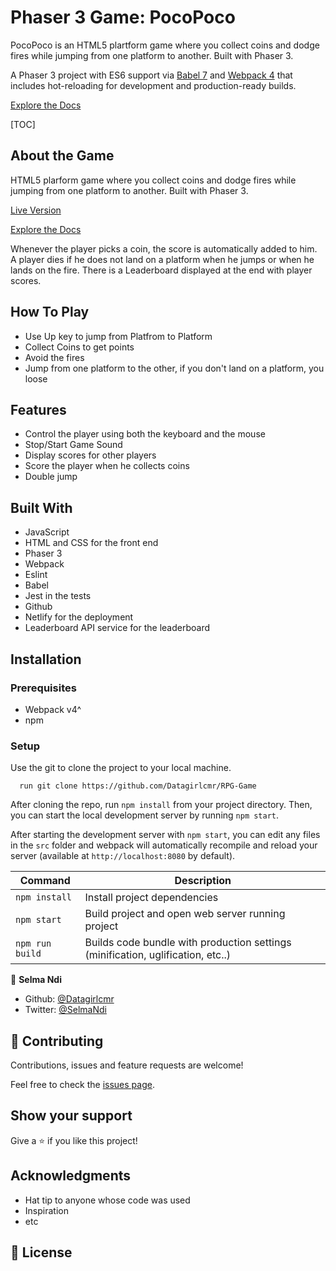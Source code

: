 # Phaser 3 Game: PocoPoco

PocoPoco is an HTML5 plartform game where you collect coins and dodge fires  while jumping from one platform to another. Built with Phaser 3.

A Phaser 3 project with ES6 support via [Babel 7](https://babeljs.io/) and [Webpack 4](https://webpack.js.org/)
that includes hot-reloading for development and production-ready builds.


[Explore the Docs](https://github.com/Datagirlcmr/RPG-Game/tree/features) 

[TOC]



## About the Game

HTML5 plarform game where you collect coins and dodge fires  while jumping from one platform to another. Built with Phaser 3.

[Live Version ](https://github.com/Datagirlcmr/RPG-Game/tree/features) 

[Explore the Docs](https://github.com/Datagirlcmr/RPG-Game/tree/features) 

Whenever the player picks a coin, the score is automatically added to him. A player dies if he does not land on a platform when he jumps or when he lands on the fire. There is a Leaderboard displayed at the end with player scores.

## How To Play

  - Use Up key to jump from Platfrom to Platform
  - Collect Coins to get points
  - Avoid the fires
  - Jump from one platform to the other, if you don't land on a platform, you loose

## Features

 - Control the player using both the keyboard and the mouse
 - Stop/Start Game Sound
 - Display scores for other players
 - Score the player when he collects coins
 - Double jump 

## Built With 

  - JavaScript
  - HTML and CSS for the front end
  - Phaser 3
  - Webpack
  - Eslint
  - Babel
  - Jest in the tests
  - Github
  - Netlify for the deployment
  - Leaderboard API service for the leaderboard


## Installation

### Prerequisites

  - Webpack v4^
  - npm 

### Setup

  Use the git to clone the project to your local machine.

      run git clone https://github.com/Datagirlcmr/RPG-Game

  After cloning the repo, run `npm install` from your project directory. Then, you can start the local development
  server by running `npm start`.

  After starting the development server with `npm start`, you can edit any files in the `src` folder
  and webpack will automatically recompile and reload your server (available at `http://localhost:8080`
  by default).

| Command | Description |
|---------|-------------|
| `npm install` | Install project dependencies |
| `npm start` | Build project and open web server running project |
| `npm run build` | Builds code bundle with production settings (minification, uglification, etc..) |

👤 **Selma Ndi**

- Github: [@Datagirlcmr](https://github.com/Datagirlcmr)
- Twitter: [@SelmaNdi](https://twitter.com/SelmaNdi)

## 🤝 Contributing

Contributions, issues and feature requests are welcome!

Feel free to check the [issues page](https://github.com/Datagirlcmr/steps-tracker/issues).

## Show your support

Give a ⭐️ if you like this project!

## Acknowledgments

- Hat tip to anyone whose code was used
- Inspiration
- etc

## 📝 License
